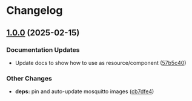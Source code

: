 # Changelog

## [1.0.0](https://github.com/marinatedconcrete/config/compare/kustomize-mosquitto-v0.1.0...kustomize-mosquitto@v1.0.0) (2025-02-15)


### Documentation Updates

* Update docs to show how to use as resource/component ([57b5c40](https://github.com/marinatedconcrete/config/commit/57b5c40e1b84aeeba94da488bf8203486a9fcf1f))


### Other Changes

* **deps:** pin and auto-update mosquitto images ([cb7dfe4](https://github.com/marinatedconcrete/config/commit/cb7dfe4d4d94011f4f86f53882defa8640b1c372))

